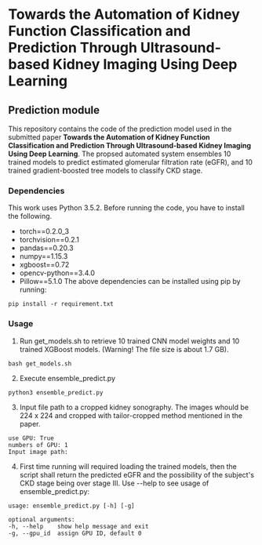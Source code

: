 # Towards the Automation of Kidney Function Classification and Prediction Through Ultrasound-based Kidney Imaging Using Deep Learning

## Prediction module
This repository contains the code of the prediction model used in the submitted paper **Towards the Automation of Kidney Function Classification and Prediction Through Ultrasound-based Kidney Imaging Using Deep Learning**.
The propsed automated system ensembles 10 trained models to predict estimated glomerular filtration rate (eGFR), and 10 trained gradient-boosted tree models to classify CKD stage.

### Dependencies
This work uses Python 3.5.2. Before running the code, you have to install the following.
- torch==0.2.0_3
- torchvision==0.2.1
- pandas==0.20.3
- numpy==1.15.3
- xgboost==0.72
- opencv-python==3.4.0
- Pillow==5.1.0
The above dependencies can be installed using pip by running:
```
pip install -r requirement.txt
```

### Usage
1. Run get_models.sh to retrieve 10 trained CNN model weights and 10 trained XGBoost models. (Warning! The file size is about 1.7 GB).
```
bash get_models.sh
```
2. Execute ensemble_predict.py
```
python3 ensemble_predict.py
```
3. Input file path to a cropped kidney sonography. The images whould be 224 x 224 and cropped with tailor-cropped method mentioned in the paper.
```
use GPU: True
numbers of GPU: 1
Input image path:
```
4. First time running will required loading the trained models, then the script shall return the predicted eGFR and the possibility of the subject's CKD stage being over stage III.
Use --help to see usage of ensemble_predict.py:
```
usage: ensemble_predict.py [-h] [-g]

optional arguments:
-h, --help    show help message and exit
-g, --gpu_id  assign GPU ID, default 0
```
